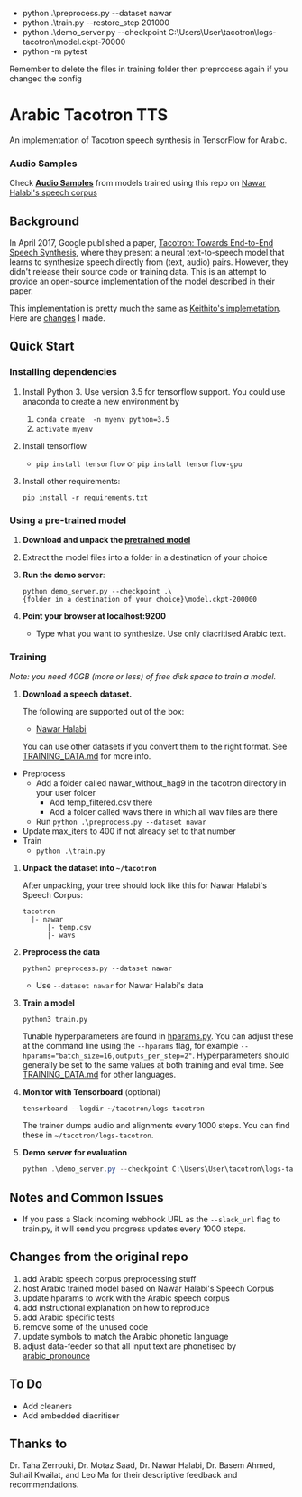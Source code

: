 



* python .\preprocess.py --dataset nawar
* python .\train.py --restore_step 201000
* python .\demo_server.py --checkpoint C:\Users\User\tacotron\logs-tacotron\model.ckpt-70000
* python -m pytest

Remember to delete the files in training folder then preprocess again if you changed the config
# Arabic Tacotron TTS

An implementation of Tacotron speech synthesis in TensorFlow for Arabic. 


### Audio Samples

Check **[Audio Samples](https://youssefsharief.github.io/arabic-tacotron-tts/)** from models trained using this repo on [Nawar Halabi's speech corpus](http://en.arabicspeechcorpus.com/)


## Background

In April 2017, Google published a paper, [Tacotron: Towards End-to-End Speech Synthesis](https://arxiv.org/pdf/1703.10135.pdf),
where they present a neural text-to-speech model that learns to synthesize speech directly from
(text, audio) pairs. However, they didn't release their source code or training data. This is an attempt to provide an open-source implementation of the model described in their paper.

This implementation is pretty much the same as [Keithito's implemetation](https://github.com/keithito/tacotron). Here are [changes](#changes) I made.


## Quick Start

### Installing dependencies

1. Install Python 3. Use version 3.5 for tensorflow support. You could use anaconda to create a new environment by 
    1. `conda create  -n myenv python=3.5 `
    2. `activate myenv`

2. Install tensorflow   
   * `pip install tensorflow` or `pip install tensorflow-gpu`
  
3. Install other requirements:
   ```
   pip install -r requirements.txt
   ```


### Using a pre-trained model

1. **Download and unpack the [pretrained model](https://drive.google.com/file/d/1c8VaKKKBdhqiwQWvC2K5ut18RKoNfpgg/view?usp=sharing)**
   
2. Extract the model files into a folder in a destination of your choice
   
3. **Run the demo server**:
   ```
   python demo_server.py --checkpoint .\{folder_in_a_destination_of_your_choice}\model.ckpt-200000
   ```

4. **Point your browser at localhost:9200**
   * Type what you want to synthesize. Use only diacritised Arabic text.



### Training

*Note: you need 40GB (more or less) of free disk space to train a model.*

1. **Download a speech dataset.**

   The following are supported out of the box:
    * [Nawar Halabi](http://en.arabicspeechcorpus.com/)

   You can use other datasets if you convert them to the right format. See [TRAINING_DATA.md](TRAINING_DATA.md) for more info.

* Preprocess 
    * Add a folder called nawar_without_hag9 in the tacotron directory in your user folder
        * Add temp_filtered.csv there
        * Add a folder called wavs there in which all wav files are there
    * Run `python .\preprocess.py --dataset nawar`
* Update max_iters to 400 if not already set to that number
* Train
    * `python .\train.py`


1. **Unpack the dataset into `~/tacotron`**

   After unpacking, your tree should look like this for Nawar Halabi's Speech Corpus:
   ```
   tacotron
     |- nawar
         |- temp.csv
         |- wavs
   ```

2. **Preprocess the data**
   ```
   python3 preprocess.py --dataset nawar
   ```
     * Use `--dataset nawar` for Nawar Halabi's data

3. **Train a model**
   ```
   python3 train.py
   ```

   Tunable hyperparameters are found in [hparams.py](hparams.py). You can adjust these at the command
   line using the `--hparams` flag, for example `--hparams="batch_size=16,outputs_per_step=2"`.
   Hyperparameters should generally be set to the same values at both training and eval time.
   See [TRAINING_DATA.md](TRAINING_DATA.md) for other languages.


4. **Monitor with Tensorboard** (optional)
   ```
   tensorboard --logdir ~/tacotron/logs-tacotron
   ```

   The trainer dumps audio and alignments every 1000 steps. You can find these in
   `~/tacotron/logs-tacotron`.

5. **Demo server for evaluation** 
   ```powershell
   python .\demo_server.py --checkpoint C:\Users\User\tacotron\logs-tacotron\model.ckpt-70000
   ```

## Notes and Common Issues

  * If you pass a Slack incoming webhook URL as the `--slack_url` flag to train.py, it will send
    you progress updates every 1000 steps.


## <a name="changes"></a> Changes from the original repo
1. add Arabic speech corpus preprocessing stuff
2. host Arabic trained model based on Nawar Halabi's Speech Corpus
3. update hparams to work with the Arabic speech corpus
4. add instructional explanation on how to reproduce
5. add Arabic specific tests
6. remove some of the unused code
7. update symbols to match the Arabic phonetic language
8. adjust data-feeder so that all input text are phonetised by [arabic_pronounce](https://github.com/youssefsharief/arabic_pronounce)

## To Do
* Add cleaners
* Add embedded diacritiser

## Thanks to
Dr. Taha Zerrouki, Dr. Motaz Saad, Dr. Nawar Halabi, Dr. Basem Ahmed, Suhail Kwailat, and Leo Ma for their descriptive feedback and recommendations.
